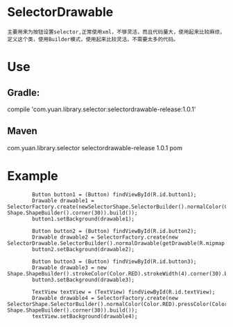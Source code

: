 # SelectorDrawable
	主要用来为按钮设置selector,正常使用xml，不够灵活，而且代码量大，使用起来比较麻烦，定义这个类，使用Builder模式，使用起来比较灵活，不需要太多的代码。
# Use

## Gradle:
compile 'com.yuan.library.selector:selectordrawable-release:1.0.1'

## Maven
<dependency>
  <groupId>com.yuan.library.selector</groupId>
  <artifactId>selectordrawable-release</artifactId>
  <version>1.0.1</version>
  <type>pom</type>
</dependency>


# Example


	        Button button1 = (Button) findViewById(R.id.button1);
	        Drawable drawable1 = SelectorFactory.create(newSelectorShape.SelectorBuilder().normalColor(Color.RED).pressColor(Color.GREEN).shapeBuilder(new Shape.ShapeBuilder().corner(30)).build());
	        button1.setBackground(drawable1);
	
	        Button button2 = (Button) findViewById(R.id.button2);
	        Drawable drawable2 = SelectorFactory.create(new SelectorDrawable.SelectorBuilder().normalDrawable(getDrawable(R.mipmap.test_normal)).pressDrawable(getDrawable(R.mipmap.test_press)).build());
	        button2.setBackground(drawable2);
	
	        Button button3 = (Button) findViewById(R.id.button3);
	        Drawable drawable3 = new Shape.ShapeBuilder().strokeColor(Color.RED).strokeWidth(4).corner(30).build().createGradientDrawable(Color.RED);
	        button3.setBackground(drawable3);
	
	        TextView textView = (TextView) findViewById(R.id.textView);
	        Drawable drawable4 = SelectorFactory.create(new SelectorShape.SelectorBuilder().normalColor(Color.RED).pressColor(Color.GREEN).shapeBuilder(new Shape.ShapeBuilder().corner(30)).build());
	        textView.setBackground(drawable4);

